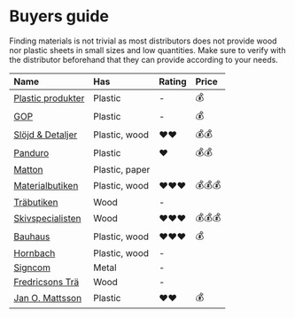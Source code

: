 # Buyers guide

Finding materials is not trivial as most distributors does not provide wood nor plastic sheets in small sizes and low quantities. Make sure to verify with the distributor beforehand that they can provide according to your needs.

| Name | Has | Rating | Price |
| :--- | :--- | :--- | :--- |
| [Plastic produkter](https://www.plasticprodukter.se) | Plastic | - | 💰 |
| [GOP](https://www.gop.se) | Plastic | - | 💰 |
| [Slöjd & Detaljer](https://www.slojd-detaljer.se/sortiment/tra-metallslojd/plast-gummi/akrylplastskivor/) | Plastic, wood | ❤️❤️ | 💰💰 |
| [Panduro](https://panduro.com) | Plastic | ❤️ | 💰💰 |
| [Matton](https://www.mattonbutiken.se) | Plastic, paper |  |  |
| [Materialbutiken](https://www.materialbutiken.se/) | Plastic, wood | ❤️❤️❤️ | 💰💰💰 |
| [Träbutiken](https://www.trabutiken.se) | Wood | - |  |
| [Skivspecialisten](http://www.skivspecialisten.se) | Wood | ❤️❤️❤️ | 💰💰💰 |
| [Bauhaus](https://www.bauhaus.se/bygg/skivmaterial) | Plastic, wood | ❤️❤️❤️ | 💰 |
| [Hornbach](https://www.hornbach.se/shop/Skivmaterial/S16715/artikel-listning.html) | Plastic, wood | - |  |
| [Signcom](http://www.signcom.se/default.aspx?pageCode=category3&category=20103) | Metal | - |  |
| [Fredricsons Trä](https://www.fredricsons.com/) | Wood | - |  |
| [Jan O. Mattsson](http://www.janomattsson.se/) | Plastic | ❤️❤️ | 💰 |




